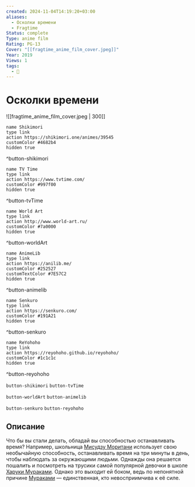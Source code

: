 ```yaml
---
created: 2024-11-04T14:19:20+03:00
aliases:
  - Осколки времени
  - Fragtime
Status: complete
Type: anime film
Rating: PG-13
Cover: "[[fragtime_anime_film_cover.jpeg]]"
Year: 2019
Views: 1
tags:
  - 🔞
---
```


# Осколки времени

![[fragtime_anime_film_cover.jpeg | 300]]

```button
name Shikimori
type link
action https://shikimori.one/animes/39545
customColor #4682b4
hidden true
```
^button-shikimori

```button
name TV Time
type link
action https://www.tvtime.com/
customColor #997f00
hidden true
```
^button-tvTime

```button
name World Art
type link
action http://www.world-art.ru/
customColor #7a0000
hidden true
```
^button-worldArt

```button
name AnimeLib
type link
action https://anilib.me/
customColor #252527
customTextColor #7E57C2
hidden true
```
^button-animelib

```button
name Senkuro
type link
action https://senkuro.com/
customColor #191A21
hidden true
```
^button-senkuro

```button
name ReYohoho
type link
action https://reyohoho.github.io/reyohoho/
customColor #1c1c1c
hidden true
```
^button-reyohoho

`button-shikimori` `button-tvTime`

`button-worldArt` `button-animelib`

`button-senkuro` `button-reyohoho`

## Описание

Что бы вы стали делать, обладай вы способностью останавливать время? Например, школьница [Мисудзу Моритани](https://shikimori.one/characters/92311-misuzu-moritani) использует свою необычайную способность, останавливать время на три минуты в день, чтобы наблюдать за окружающими людьми. Однажды она решается пошалить и посмотреть на трусики самой популярной девочки в школе [Харуки Мураками](https://shikimori.one/characters/105861-haruka-murakami). Однако это выходит ей боком, ведь по непонятной причине [Мураками](https://shikimori.one/characters/105861-haruka-murakami) — единственная, кто невосприимчива к её силе.
